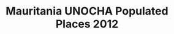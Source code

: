 ---
title: Mauritania UNOCHA Populated Places 2012
categories: 
    - data
geography: mauritania
partner: unocha
cat: logistics
year: 2012
layer: ocha-cod.mauritania-populatedplaces-2012
api:
embed:
source: UNOCHA        
license: Public Domain
updated: 3/28/2012
description: This layer depicts populated places in Maritania. Data obtained from the [UN Office for the Coordination of Humanitarian Affairs (UN OCHA)](http://www.unocha.org/)
downloads:
    - type: shapefile
      link: data/raw_files/ocha-mauritania-populatedplaces.zip
    - type: sqlite
      link: data/raw_files/ocha-mauritania-populatedplaces.sqlite.zip
---